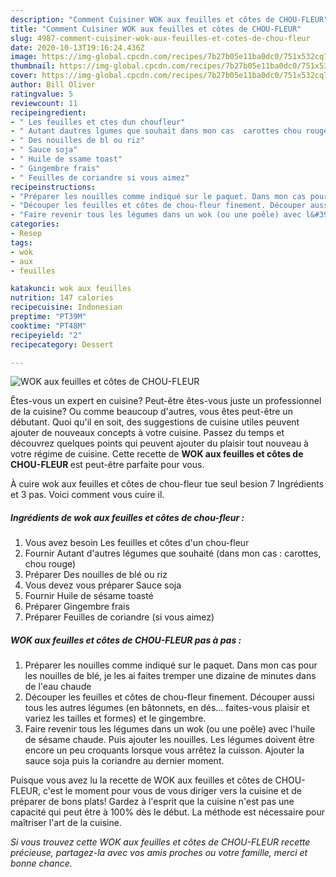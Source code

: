 ```yaml
---
description: "Comment Cuisiner WOK aux feuilles et côtes de CHOU-FLEUR"
title: "Comment Cuisiner WOK aux feuilles et côtes de CHOU-FLEUR"
slug: 4987-comment-cuisiner-wok-aux-feuilles-et-cotes-de-chou-fleur
date: 2020-10-13T19:16:24.436Z
image: https://img-global.cpcdn.com/recipes/7b27b05e11ba0dc0/751x532cq70/wok-aux-feuilles-et-cotes-de-chou-fleur-photo-principale-de-la-recette.jpg
thumbnail: https://img-global.cpcdn.com/recipes/7b27b05e11ba0dc0/751x532cq70/wok-aux-feuilles-et-cotes-de-chou-fleur-photo-principale-de-la-recette.jpg
cover: https://img-global.cpcdn.com/recipes/7b27b05e11ba0dc0/751x532cq70/wok-aux-feuilles-et-cotes-de-chou-fleur-photo-principale-de-la-recette.jpg
author: Bill Oliver
ratingvalue: 5
reviewcount: 11
recipeingredient:
- " Les feuilles et ctes dun choufleur"
- " Autant dautres lgumes que souhait dans mon cas  carottes chou rouge"
- " Des nouilles de bl ou riz"
- " Sauce soja"
- " Huile de ssame toast"
- " Gingembre frais"
- " Feuilles de coriandre si vous aimez"
recipeinstructions:
- "Préparer les nouilles comme indiqué sur le paquet. Dans mon cas pour les nouilles de blé, je les ai faites tremper une dizaine de minutes dans de l&#39;eau chaude"
- "Découper les feuilles et côtes de chou-fleur finement. Découper aussi tous les autres légumes (en bâtonnets, en dés... faites-vous plaisir et variez les tailles et formes) et le gingembre."
- "Faire revenir tous les légumes dans un wok (ou une poêle) avec l&#39;huile de sésame chaude. Puis ajouter les nouilles. Les légumes doivent être encore un peu croquants lorsque vous arrêtez la cuisson. Ajouter la sauce soja puis la coriandre au dernier moment."
categories:
- Resep
tags:
- wok
- aux
- feuilles

katakunci: wok aux feuilles 
nutrition: 147 calories
recipecuisine: Indonesian
preptime: "PT39M"
cooktime: "PT48M"
recipeyield: "2"
recipecategory: Dessert

---
```



![WOK aux feuilles et côtes de CHOU-FLEUR](https://img-global.cpcdn.com/recipes/7b27b05e11ba0dc0/751x532cq70/wok-aux-feuilles-et-cotes-de-chou-fleur-photo-principale-de-la-recette.jpg)

Êtes-vous un expert en cuisine? Peut-être êtes-vous juste un professionnel de la cuisine? Ou comme beaucoup d'autres, vous êtes peut-être un débutant. Quoi qu'il en soit, des suggestions de cuisine utiles peuvent ajouter de nouveaux concepts à votre cuisine. Passez du temps et découvrez quelques points qui peuvent ajouter du plaisir tout nouveau à votre régime de cuisine. Cette recette de <strong> WOK aux feuilles et côtes de CHOU-FLEUR </strong> est peut-être parfaite pour vous.

<!--inarticleads1-->

À cuire wok aux feuilles et côtes de chou-fleur tue seul besion 7 Ingrédients et 3 pas. Voici comment vous cuire il.

##### Ingrédients de wok aux feuilles et côtes de chou-fleur :

1. Vous avez besoin  Les feuilles et côtes d&#39;un chou-fleur
1. Fournir  Autant d&#39;autres légumes que souhaité (dans mon cas : carottes, chou rouge)
1. Préparer  Des nouilles de blé ou riz
1. Vous devez vous préparer  Sauce soja
1. Fournir  Huile de sésame toasté
1. Préparer  Gingembre frais
1. Préparer  Feuilles de coriandre (si vous aimez)




<!--inarticleads2-->

##### WOK aux feuilles et côtes de CHOU-FLEUR pas à pas :

1. Préparer les nouilles comme indiqué sur le paquet. Dans mon cas pour les nouilles de blé, je les ai faites tremper une dizaine de minutes dans de l&#39;eau chaude
1. Découper les feuilles et côtes de chou-fleur finement. Découper aussi tous les autres légumes (en bâtonnets, en dés... faites-vous plaisir et variez les tailles et formes) et le gingembre.
1. Faire revenir tous les légumes dans un wok (ou une poêle) avec l&#39;huile de sésame chaude. Puis ajouter les nouilles. Les légumes doivent être encore un peu croquants lorsque vous arrêtez la cuisson. Ajouter la sauce soja puis la coriandre au dernier moment.




<!--inarticleads1-->

<p>
Puisque vous avez lu la recette de WOK aux feuilles et côtes de CHOU-FLEUR, c'est le moment pour vous de vous diriger vers la cuisine et de préparer de bons plats! Gardez à l'esprit que la cuisine n'est pas une capacité qui peut être à 100% dès le début. La méthode est nécessaire pour maîtriser l'art de la cuisine.
</p>

<p>
<i>Si vous trouvez cette WOK aux feuilles et côtes de CHOU-FLEUR recette précieuse, partagez-la avec vos amis proches ou votre famille, merci et bonne chance.</i>
</p>
